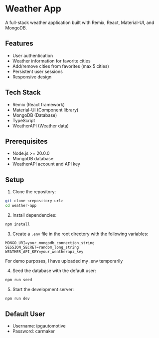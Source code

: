 # Weather App

A full-stack weather application built with Remix, React, Material-UI, and MongoDB.

## Features

- User authentication
- Weather information for favorite cities
- Add/remove cities from favorites (max 5 cities)
- Persistent user sessions
- Responsive design

## Tech Stack

- Remix (React framework)
- Material-UI (Component library)
- MongoDB (Database)
- TypeScript
- WeatherAPI (Weather data)

## Prerequisites

- Node.js >= 20.0.0
- MongoDB database
- WeatherAPI account and API key

## Setup

1. Clone the repository:
```bash
git clone <repository-url>
cd weather-app
```

2. Install dependencies:
```bash
npm install
```

3. Create a `.env` file in the root directory with the following variables:
```
MONGO_URI=your_mongodb_connection_string
SESSION_SECRET=random_long_string
WEATHER_API_KEY=your_weatherapi_key
```
For demo purposes, I have uploaded my .env temporarily

4. Seed the database with the default user:
```bash
npm run seed
```

5. Start the development server:
```bash
npm run dev
```


## Default User

- Username: ipgautomotive
- Password: carmaker

